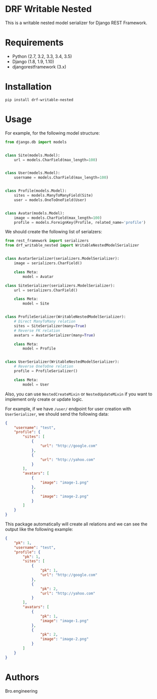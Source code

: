 DRF Writable Nested
====================

This is a writable nested model serializer for Django REST Framework.

Requirements
============

- Python (2.7, 3.2, 3.3, 3.4, 3.5)
- Django (1.8, 1.9, 1.10)
- djangorestframework (3.x)

Installation
============

```
pip install drf-writable-nested
```

Usage
=====
For example, for the following model structure:
```python
from django.db import models


class Site(models.Model):
    url = models.CharField(max_length=100)


class User(models.Model):
    username = models.CharField(max_length=100)


class Profile(models.Model):
    sites = models.ManyToManyField(Site)
    user = models.OneToOneField(User)


class Avatar(models.Model):
    image = models.CharField(max_length=100)
    profile = models.ForeignKey(Profile, related_name='profile')
```

We should create the following list of serialzers:

```python
from rest_framework import serializers
from drf_writable_nested import WritableNestedModelSerializer


class AvatarSerializer(serializers.ModelSerializer):
    image = serializers.CharField()

    class Meta:
        model = Avatar

class SiteSerializer(serializers.ModelSerializer):
    url = serializers.CharField()

    class Meta:
        model = Site


class ProfileSerializer(WritableNestedModelSerializer):
    # Direct ManyToMany relation
    sites = SiteSerializer(many=True)
    # Reverse FK relation
    avatars = AvatarSerializer(many=True)

    class Meta:
        model = Profile


class UserSerializer(WritableNestedModelSerializer):
    # Reverse OneToOne relation
    profile = ProfileSerializer()

    class Meta:
        model = User
```

Also, you can use `NestedCreateMixin` or `NestedUpdateMixin` if you want 
to implement only create or update logic.

For example, if we have `/user/` endpoint for user creation with `UserSerializer`, 
we should send the following data:

```json
{
    "username": "test",
    "profile": {
        "sites": [
            {
                "url": "http://google.com"   
            },
            {
                "url": "http://yahoo.com"   
            }
        ],
        "avatars": [
            {
                "image": "image-1.png"
            },
            {
                "image": "image-2.png"
            }  
        ]
    }
}
```

This package automatically will create all relations and we can see the output 
like the following example:
```json
{
    "pk": 1,
    "username": "test",
    "profile": {
        "pk": 1,
        "sites": [
            {
                "pk": 1,
                "url": "http://google.com"   
            },
            {
                "pk": 2,
                "url": "http://yahoo.com"   
            }
        ],
        "avatars": [
            {
                "pk": 1,
                "image": "image-1.png"
            },
            {
                "pk": 2,
                "image": "image-2.png"
            }  
        ]
    }
}
```

Authors
=======
Bro.engineering
